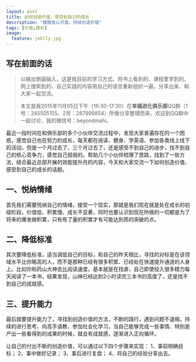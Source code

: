 ```yaml
---
layout: post
title: 如何创造价值、感受到自己的成长
description: "摆脱低认可度，持续创造价值"
tags: [价值,成长]
image:
  feature: jeklly.jpg
---
```


## 写在前面的话
>以输出倒逼输入，这是我目前的学习方式，将书上看到的、课程里学到的、网上搜索到的、自己实践的内容用自己的语言重新组织一遍，分享出来、和大家一起交流。
> 
>本文是我2015年11月05日下午（16:30-17:30）在**幸福进化俱乐部**QQ群（1号：245505155、2号：287999854）所做分享整理而来，欢迎到QQ群中一起讨论，我的微信号：beyondmahi。


最近一段时间在和俱乐部的多个小伙伴交流过程中，发现大家普遍存在的一个困惑，感觉自己也在努力的成长，每天都在阅读、健身、学英语、参加各类线上线下的活动，但是一个月过去了、三个月过去了，还是感受不到自己的进步，找不到自己的核心竞争力，感觉自己弱弱的。帮助几个小伙伴梳理了思路，找到了一些方法，结合最近总部开展的效能提升月的内容，今天和大家交流一下如何创造价值、感受到自己的成长的话题。

## 一、悦纳情绪

首先我们需要悦纳自己的情绪，接受一个现实，那就是我们现在就是处在成长的初级阶段，价值低、积累慢、成长不显著，同时也要认识到现在所做的一切都是为了将来的爆发做积累，只有有了量的积累才有可能达到质的突破的点。

## 二、降低标准

其次要降低标准，适当调低自己的目标，和自己的昨天相比，寻找的对标是在该领域水平比你略高的人，而不是那种已经有很多积累、已经处在快速提升通道的人身上。比如你和药山大神去比阅读速度，基本就是在找虐，自己即使投入很多精力每天阅读了一本书，结果发现，山神已经达到2小时读完三本书的高度了，还是找不到自己的成就感。

## 三、提升能力

最后就要提升能力了，寻找到创造价值的方法，不断的践行，遇到问题不退缩，持续的进行思考、向高手请教、参加社会化学习，当自己能够完成一些事情、特别是产出一些看得到的成果的时候，就会有成就感，逐渐进入正向循环。

让自己的付出不断的创造价值，可以通过以下四个步骤来实现：
1、事前明确目标；
2、事中做好记录；
3、事后进行复盘；
4、将自己的经验分享出去。
